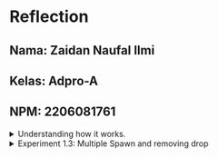 #  Reflection

## Nama: Zaidan Naufal Ilmi
## Kelas: Adpro-A
## NPM: 2206081761

<details>
<summary>Understanding how it works.</summary>
  
  ![image](https://github.com/bangjai123/Advprog10-Timer/assets/120235144/01022b56-9dfe-4717-9caa-740817b7cf85)

  Pada gambar di atas terlihat bahwa perintah `println!("Zaidan's komputer: hey hey");` dieksekusi terlebih dahulu. Kita dapat melihat bahwa program ini bekerja dengan dimulai saat pemanggila fungsi main(). Dipanggilnya fungsi tersebut membuat spawner dipanggil dan meletakkan block asinkronus berisi perintah `println!("Zaidan's Komputer: howdy!");` dan menunggu selama dua detik dengan menggunakan `TimerFuture`. Setelah meletakkan block tersebut ke dalam executor, program tetap berjalan hingga bertemu perintah `println!("Zaidan's komputer: hey hey");` dan mencetak "Zaidan's komputer: hey hey". Setelah itu, spawner didrop yang berarti executor tidak akan menerima task baru. Lalu, Executor mengambil task dari `ready_queue` nya dan mencetaknya secara berurutan. Dengan demikian, tercetaklah `"Zaidan's Komputer: howdy!"` dan `"Zaidan's Komputer: done"`. Setelah itu, karena tidak ada task lagi, maka eksekusi program selesai.
</details>

<details>
  <summary>Experiment 1.3: Multiple Spawn and removing drop</summary>
  
  Sebelum `drop(spawner);` dihapus
  
![image](https://github.com/bangjai123/Advprog10-Timer/assets/120235144/bd1d1d41-3fab-4571-b924-709ef440b6ce)

  Setelah `drop(spawner);` dihapus
  
<img width="658" alt="Setelah dihapus" src="https://github.com/bangjai123/Advprog10-Timer/assets/120235144/ca49e1ab-df93-430d-9133-5a8d4ec969ea">

  Setelah `drop(spawner);` dikebmbalikan

  ![image](https://github.com/bangjai123/Advprog10-Timer/assets/120235144/32a8838b-2d28-401f-b4cb-2045afdc9e65)

Secara berurutan, gambar ketida gambar di atas merupakan gambar sebelum `drop(spawner);` dihapus, setelah `drop(spawner);` dihapus, dan setelah `drop(spawner);` dikebmbalikan. Dari ketiga gambar di atas, dapat diamati bahwa pada gambar kedua, program tetap berjalan setelah semua task dilakukan. Hal ini berkaitan dengan penghapusan perintah `drop(spawner)`. Perintah `drop(spawner)` sendiri berfungsi agar executor tahu bahwa tidak ada lagi task yang akan dilakukan sehingga program dapat berhenti ketika semua task telah dilakukan. Dengan menghapus `drop(spawner)` program akan terus menunggu adanya task baru. Dengan demikian, program tidak akan berhenti. 
  
</details>
